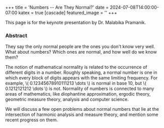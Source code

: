 +++
title = 'Numbers -- Are They Normal?'
date = 2024-07-08T14:00:00-07:00
katex = true
[cascade]
  featured_image = ''
+++

This page is for the keynote presentation by Dr. Malabika Pramanik.

### Abstract

They say the only normal people are the ones you don't know very
well. What about numbers? Which ones are normal, and how well do we know
them?

The notion of mathematical normality is related to the occurrence of
different digits in a number. Roughly speaking, a normal number is one in
which every block of digits appears with the same limiting frequency. For
example, \\( 0.12345678910111213 \dots \\) is normal in base 10, but \\( 0.1212121212 \dots \\) is
not. Normality of numbers is connected to many areas of mathematics, like
diophantine approximation, ergodic theory, geometric measure theory,
analysis and computer science.

We will discuss a few open problems about normal numbers that lie at the
intersection of harmonic analysis and measure theory, and mention some
recent progress on them.
